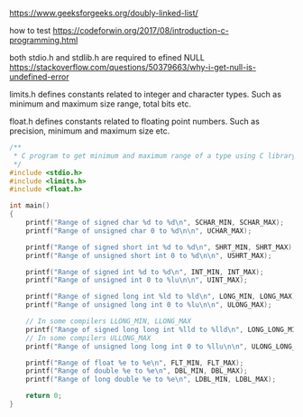 https://www.geeksforgeeks.org/doubly-linked-list/

how to test
https://codeforwin.org/2017/08/introduction-c-programming.html


both stdio.h and stdlib.h are required to efined NULL
https://stackoverflow.com/questions/50379663/why-i-get-null-is-undefined-error


limits.h defines constants related to integer and character types. Such as minimum and maximum size range, total bits etc.

float.h defines constants related to floating point numbers. Such as precision, minimum and maximum size etc.

```c
/**
 * C program to get minimum and maximum range of a type using C library constants
 */
#include <stdio.h>
#include <limits.h>
#include <float.h>

int main()
{
    printf("Range of signed char %d to %d\n", SCHAR_MIN, SCHAR_MAX);
    printf("Range of unsigned char 0 to %d\n\n", UCHAR_MAX);

    printf("Range of signed short int %d to %d\n", SHRT_MIN, SHRT_MAX);
    printf("Range of unsigned short int 0 to %d\n\n", USHRT_MAX);

    printf("Range of signed int %d to %d\n", INT_MIN, INT_MAX);
    printf("Range of unsigned int 0 to %lu\n\n", UINT_MAX);

    printf("Range of signed long int %ld to %ld\n", LONG_MIN, LONG_MAX);
    printf("Range of unsigned long int 0 to %lu\n\n", ULONG_MAX);

    // In some compilers LLONG_MIN, LLONG_MAX
    printf("Range of signed long long int %lld to %lld\n", LONG_LONG_MIN, LONG_LONG_MAX); 
    // In some compilers ULLONG_MAX
    printf("Range of unsigned long long int 0 to %llu\n\n", ULONG_LONG_MAX); 

    printf("Range of float %e to %e\n", FLT_MIN, FLT_MAX);
    printf("Range of double %e to %e\n", DBL_MIN, DBL_MAX);
    printf("Range of long double %e to %e\n", LDBL_MIN, LDBL_MAX);

    return 0;
}
```